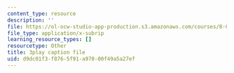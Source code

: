 ```yaml
---
content_type: resource
description: ''
file: https://ol-ocw-studio-app-production.s3.amazonaws.com/courses/8-01sc-classical-mechanics-fall-2016/d9dc01f3f8765f91a97000f49a5a27ef_7Mv5hT1nugQ.vtt
file_type: application/x-subrip
learning_resource_types: []
resourcetype: Other
title: 3play caption file
uid: d9dc01f3-f876-5f91-a970-00f49a5a27ef
---
```

